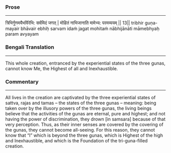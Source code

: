 ### Prose 
 --- 
त्रिभिर्गुणमयैर्भावैरेभि: सर्वमिदं जगत् |
मोहितं नाभिजानाति मामेभ्य: परमव्ययम् || 13||
tribhir guṇa-mayair bhāvair ebhiḥ sarvam idaṁ jagat
mohitaṁ nābhijānāti māmebhyaḥ param avyayam

### Bengali Translation 
 --- 
This whole creation, entranced by the experiential states of the three gunas, cannot know Me, the Highest of all and Inexhaustible.

### Commentary 
 --- 
All lives in the creation are captivated by the three experiential states of sattva, rajas and tamas – the states of the three gunas – meaning: being taken over by the illusory powers of the three gunas, the living beings believe that the activities of the gunas are eternal, pure and highest; and not having the power of discrimination, they drown [in samsara] because of that very perception. Thus, as their inner senses are covered by the covering of the gunas, they cannot become all-seeing. For this reason, they cannot know that “I” which is beyond the three gunas, which is Highest of the high and Inexhaustible, and which is the Foundation of the tri-guna-filled creation.